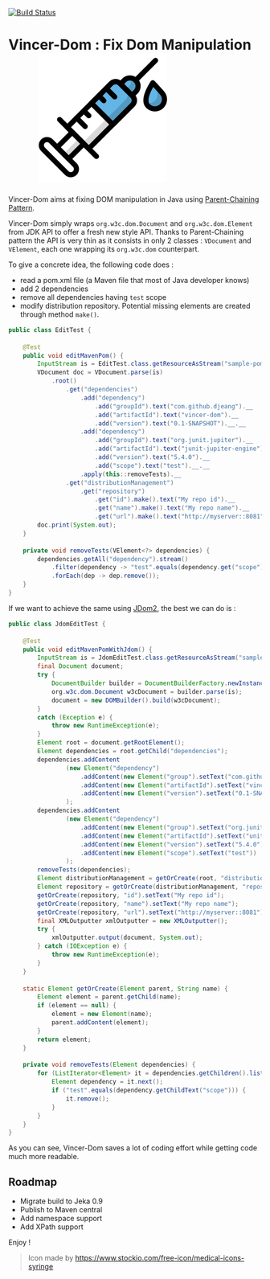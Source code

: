 [![Build Status](https://travis-ci.org/djeang/vincer-dom.svg?branch=master)](https://travis-ci.org/djeang/vincer-dom)

# Vincer-Dom : Fix Dom Manipulation &nbsp; &nbsp; &nbsp; &nbsp; &nbsp; &nbsp;<img src="syringe.svg"/> 

Vincer-Dom aims at fixing DOM manipulation in Java using  [Parent-Chaining Pattern](https://github.com/djeang/parent-chaining/blob/master/readme.md).

Vincer-Dom simply wraps `org.w3c.dom.Document` and `org.w3c.dom.Element` from JDK API to offer 
a fresh new style API. Thanks to Parent-Chaining pattern the API is very thin as it consists in only 
2 classes : `VDocument` and `VElement`, each one wrapping its `org.w3c.dom` counterpart. 

To give a concrete idea, the following code does :
* read a pom.xml file (a Maven file that most of Java developer knows)
* add 2 dependencies
* remove all dependencies having `test` scope
* modify distribution repository. Potential missing elements are created through method `make()`. 

```Java
public class EditTest {
    
    @Test
    public void editMavenPom() {
        InputStream is = EditTest.class.getResourceAsStream("sample-pom.xml");
        VDocument doc = VDocument.parse(is)
            .root()
                .get("dependencies")
                    .add("dependency")
                        .add("groupId").text("com.github.djeang").__
                        .add("artifactId").text("vincer-dom").__
                        .add("version").text("0.1-SNAPSHOT").__.__
                    .add("dependency")
                        .add("groupId").text("org.junit.jupiter").__
                        .add("artifactId").text("junit-jupiter-engine").__
                        .add("version").text("5.4.0").__
                        .add("scope").text("test").__.__
                    .apply(this::removeTests).__
                .get("distributionManagement")
                    .get("repository")
                        .get("id").make().text("My repo id").__
                        .get("name").make().text("My repo name").__
                        .get("url").make().text("http://myserver::8081").__.__.__.__;
        doc.print(System.out);
    }

    private void removeTests(VElement<?> dependencies) {
        dependencies.getAll("dependency").stream()
            .filter(dependency -> "test".equals(dependency.get("scope").getText()))
            .forEach(dep -> dep.remove());
    }
}
```

If we want to achieve the same using [JDom2](http://www.jdom.org/), the best we can do is :

```Java
public class JdomEditTest {

    @Test
    public void editMavenPomWithJdom() {
        InputStream is = JdomEditTest.class.getResourceAsStream("sample-pom.xml");
        final Document document;
        try {
            DocumentBuilder builder = DocumentBuilderFactory.newInstance().newDocumentBuilder();
            org.w3c.dom.Document w3cDocument = builder.parse(is);
            document = new DOMBuilder().build(w3cDocument);
        }
        catch (Exception e) {
            throw new RuntimeException(e);
        }
        Element root = document.getRootElement();
        Element dependencies = root.getChild("dependencies");
        dependencies.addContent
                (new Element("dependency")
                    .addContent(new Element("group").setText("com.github.djeang"))
                    .addContent(new Element("artifactId").setText("vincer-dom"))
                    .addContent(new Element("version").setText("0.1-SNAPSHOT"))
                );
        dependencies.addContent
                (new Element("dependency")
                    .addContent(new Element("group").setText("org.junit.jupiter"))
                    .addContent(new Element("artifactId").setText("unit-jupiter-engine"))
                    .addContent(new Element("version").setText("5.4.0"))
                    .addContent(new Element("scope").setText("test"))
                );
        removeTests(dependencies);
        Element distributionManagement = getOrCreate(root, "distributionManagement");
        Element repository = getOrCreate(distributionManagement, "repository");
        getOrCreate(repository, "id").setText("My repo id");
        getOrCreate(repository, "name").setText("My repo name");
        getOrCreate(repository, "url").setText("http://myserver::8081");
        final XMLOutputter xmlOutputter = new XMLOutputter();
        try {
            xmlOutputter.output(document, System.out);
        } catch (IOException e) {
            throw new RuntimeException(e);
        }
    }

    static Element getOrCreate(Element parent, String name) {
        Element element = parent.getChild(name);
        if (element == null) {
            element = new Element(name);
            parent.addContent(element);
        }
        return element;
    }

    private void removeTests(Element dependencies) {
        for (ListIterator<Element> it = dependencies.getChildren().listIterator();it.hasNext();) {
            Element dependency = it.next();
            if ("test".equals(dependency.getChildText("scope"))) {
                it.remove();
            }
        }
    }
}
```
As you can see, Vincer-Dom saves a lot of coding effort while getting code much more readable.

## Roadmap
* Migrate build to Jeka 0.9
* Publish to Maven central
* Add namespace support
* Add XPath support

Enjoy !


> Icon made by https://www.stockio.com/free-icon/medical-icons-syringe